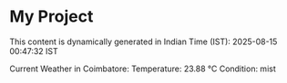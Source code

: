 # My Project

This content is dynamically generated in Indian Time (IST): 2025-08-15 00:47:32 IST


Current Weather in Coimbatore:
Temperature: 23.88 °C
Condition: mist
